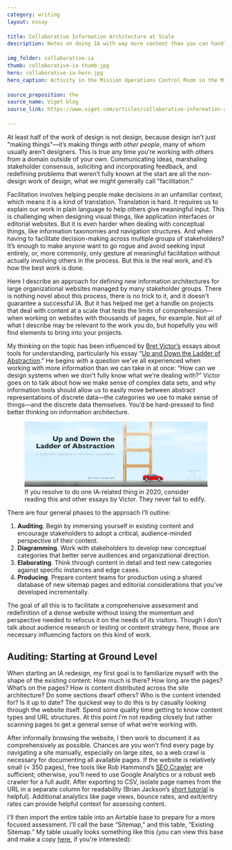 ```yaml
---
category: writing
layout: essay

title: Collaborative Information Architecture at Scale
description: Notes on doing IA with way more content than you can handle.

img_folder: collaborative-ia
thumb: collaborative-ia-thumb.jpg
hero: collaborative-ia-hero.jpg
hero_caption: Activity in the Mission Operations Control Room in the Mission Control Center, Building 30, on the first day of the Apollo 10 lunar orbit mission. <a href="https://spaceflight.nasa.gov/gallery/images/apollo/apollo10/html/s69-34039.html">NASA archive</a>

source_preposition: the
source_name: Viget blog
source_link: https://www.viget.com/articles/collaborative-information-architecture-at-scale/

---
```


<p>At least half of the work of design is not design, because design isn’t just "making things"—it’s making things <i>with other people</i>, many of whom usually aren’t designers. This is true any time you’re working with others from a domain outside of your own. Communicating ideas, marshaling stakeholder consensus, soliciting and incorporating feedback, and redefining problems that weren’t fully known at the start are all the non-design work of design, what we might generally call "facilitation."</p>

<p>Facilitation involves helping people make decisions in an unfamiliar context, which means it is a kind of translation. Translation is hard. It requires us to explain our work in plain language to help others give meaningful input. This is challenging when designing visual things, like application interfaces or editorial websites. But it is even harder when dealing with conceptual things, like information taxonomies and navigation structures. And when having to facilitate decision-making across multiple groups of stakeholders? It’s enough to make anyone want to go rogue and avoid seeking input entirely, or, more commonly, only gesture at meaningful facilitation without actually involving others in the process. But this is the real work, and it’s how the best work is done.</p>

<p>Here I describe an approach for defining new information architectures for large organizational websites managed by many stakeholder groups. There is nothing novel about this process, there is no trick to it, and it doesn't guarantee a successful IA. But it has helped me get a handle on projects that deal with content at a scale that tests the limits of comprehension—when working on websites with thousands of pages, for example. Not all of what I describe may be relevant to the work you do, but hopefully you will find elements to bring into your projects.</p>

<p>My thinking on the topic has been influenced by <a href="http://worrydream.com/">Bret Victor’s</a> essays about tools for understanding, particularly his essay “<a href="http://worrydream.com/LadderOfAbstraction/">Up and Down the Ladder of Abstraction</a>.” He begins with a question we’ve all experienced when working with more information than we can take in at once: “How can we design systems when we don't fully know what we're dealing with?” Victor goes on to talk about how we make sense of complex data sets, and why information tools should allow us to easily move between abstract representations of discrete data—the categories we use to make sense of things—and the discrete data themselves. You’d be hard-pressed to find better thinking on information architecture.</p>

<figure class="almost-body-width">
	<img src="/img/writing/collaborative-ia/collaborative-ia-victor.png" alt="">
	<figcaption>If you resolve to do one IA-related thing in 2020, consider reading this and other essays by Victor. They never fail to edify.</figcaption>
</figure>

There are four general phases to the approach I’ll outline:

<ol>
	<li><b>Auditing</b>. Begin by immersing yourself in existing content and encourage stakeholders to adopt a critical, audience-minded perspective of their content.</li>
	<li><b>Diagramming</b>. Work with stakeholders to develop new conceptual categories that better serve audiences and organizational direction.</li>
	<li><b>Elaborating</b>. Think through content in detail and test new categories against specific instances and edge cases.</li>
	<li><b>Producing</b>. Prepare content teams for production using a shared database of new sitemap pages and editorial considerations that you’ve developed incrementally.</li>
</ol>

<p>The goal of all this is to facilitate a comprehensive assessment and redefinition of a dense website without losing the momentum and perspective needed to refocus it on the needs of its visitors. Though I don’t talk about audience research or testing or content strategy here, those are necessary influencing factors on this kind of work.</p>

<h2>Auditing: Starting at Ground Level</h2>

<p>When starting an IA redesign, my first goal is to familiarize myself with the shape of the existing content: How much is there? How long are the pages? What’s on the pages? How is content distributed across the site architecture? Do some sections dwarf others? Who is the content intended for? Is it up to date? The quickest way to do this is by casually looking through the website itself. Spend some quality time getting to know content types and URL structures. At this point I’m not reading closely but rather scanning pages to get a general sense of what we’re working with.</p>

<p>After informally browsing the website, I then work to document it as comprehensively as possible. Chances are you won’t find every page by navigating a site manually, especially on large sites, so a web crawl is necessary for documenting all available pages. If the website is relatively small (< 350 pages), free tools like Rob Hammond’s <a href="https://robhammond.co/tools/seo-crawler">SEO Crawler</a> are sufficient; otherwise, you’ll need to use Google Analytics or a robust web crawler for a full audit. After exporting to CSV, isolate page names from the URL in a separate column for readability (Brian Jackson’s <a href="https://woorkup.com/export-list-urls-google-analytics-seo-audit/">short tutorial</a> is helpful). Additional analytics like page views, bounce rates, and exit/entry rates can provide helpful context for assessing content.</p>

<p>I'll then import the entire table into an Airtable base to prepare for a more focused assessment. I’ll call the base “Sitemap,” and this table, “Existing Sitemap.” My table usually looks something like this (you can view this base and make a copy <a href="https://airtable.com/invite/l?inviteId=invfI9MBnW5quvZvu&inviteToken=86ca207a001a3ac3d4ca7e722b597ff4bdf70367a51907f4c87eb5c289afd228">here</a>, if you're interested):</p>

